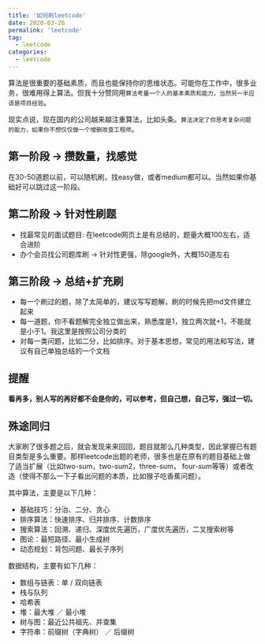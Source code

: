 ```yaml
---
title: '如何刷leetcode'
date: 2020-03-26
permalink: 'leetcode'
tag:
  - leetcode
categories:
  - leetcode
---
```


算法是很重要的基础素质，而且也能保持你的思维状态。可能你在工作中，很多业务，很难用得上算法。但我十分赞同用`算法考量一个人的基本素质和能力，当然另一半应该是项目经验`。

现实点说，现在国内的公司越来越注重算法，比如头条。`算法决定了你思考复杂问题的能力，如果你不想仅仅做一个增删改查工程师`。

## 第一阶段 -> 攒数量，找感觉

在30-50道题以前，可以随机刷，找easy做，或者medium都可以。当然如果你基础好可以跳过这一阶段。

## 第二阶段 -> 针对性刷题

- 找最常见的面试题目: 在leetcode网页上是有总结的，题量大概100左右，适合进阶
- 办个会员找公司题库刷 -> 针对性更强，除google外，大概150道左右

## 第三阶段 -> 总结+扩充刷

- 每一个刷过的题，除了太简单的，建议写写题解，刷的时候先把md文件建立起来
- 每一道题，你不看题解完全独立做出来，熟悉度是1，独立两次就+1，不能就是小于1。我这里是按照公司分类的
- 对每一类问题，比如二分，比如排序。对于基本思想，常见的用法和写法，建议有自己单独总结的一个文档

## 提醒

**看再多，别人写的再好都不会是你的，可以参考，但自己想，自己写，强过一切。**

## 殊途同归

大家刷了很多题之后，就会发现来来回回，题目就那么几种类型，因此掌握已有题目类型是多么重要。那样leetcode出题的老师，很多也是在原有的题目基础上做了适当扩展（比如two-sum，two-sum2，three-sum， four-sum等等）或者改造（使得不那么一下子看出问题的本质，比如猴子吃香蕉问题）。

其中算法，主要是以下几种：

- 基础技巧：分治、二分、贪心
- 排序算法：快速排序、归并排序、计数排序
- 搜索算法：回溯、递归、深度优先遍历，广度优先遍历，二叉搜索树等
- 图论：最短路径、最小生成树
- 动态规划：背包问题、最长子序列

数据结构，主要有如下几种：

- 数组与链表：单 / 双向链表
- 栈与队列
- 哈希表
- 堆：最大堆 ／ 最小堆
- 树与图：最近公共祖先、并查集
- 字符串：前缀树（字典树） ／ 后缀树
